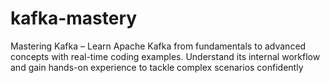 # kafka-mastery
Mastering Kafka – Learn Apache Kafka from fundamentals to advanced concepts with real-time coding examples. Understand its internal workflow and gain hands-on experience to tackle complex scenarios confidently
